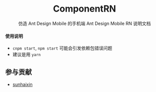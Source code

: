 <h1 align="center">ComponentRN</h1>

<div align="center">

仿造 Ant Design Mobile 的手机端 Ant Design Mobile RN 说明文档


</div>

#### 使用说明
- `cnpm start`, `npm start` 可能会引发依赖包错误问题
- 建议是用 `yarn`


## 参与贡献

- [sunhaixin](https://gitee.com/github-29425276/ComponentRN)


